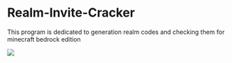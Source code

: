 # Realm-Invite-Cracker
This program is dedicated to generation realm codes and checking them for minecraft bedrock edition 

![](https://external-content.duckduckgo.com/iu/?u=https%3A%2F%2Fassets.vg247.com%2Fcurrent%2F2014%2F05%2Fminecraft_realms.jpg&f=1&nofb=1)
